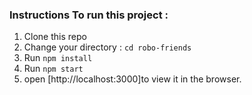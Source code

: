 ### Instructions To run this project :

1. Clone this repo
2. Change your directory : `cd robo-friends`
3. Run `npm install`
4. Run `npm start`
5. open [http://localhost:3000]to view it in the browser.